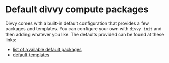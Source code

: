 # Default divvy compute packages

Divvy comes with a built-in default configuration that provides a few packages and templates. You can configure your own with `divvy init` and then adding whatever you like. The defaults provided can be found at these links:

- [list of available default packages](https://github.com/pepkit/divvy/blob/master/divvy/submit_templates/default_compute_settings.yaml)
- [default templates](https://github.com/pepkit/divvy/tree/master/divvy/submit_templates)